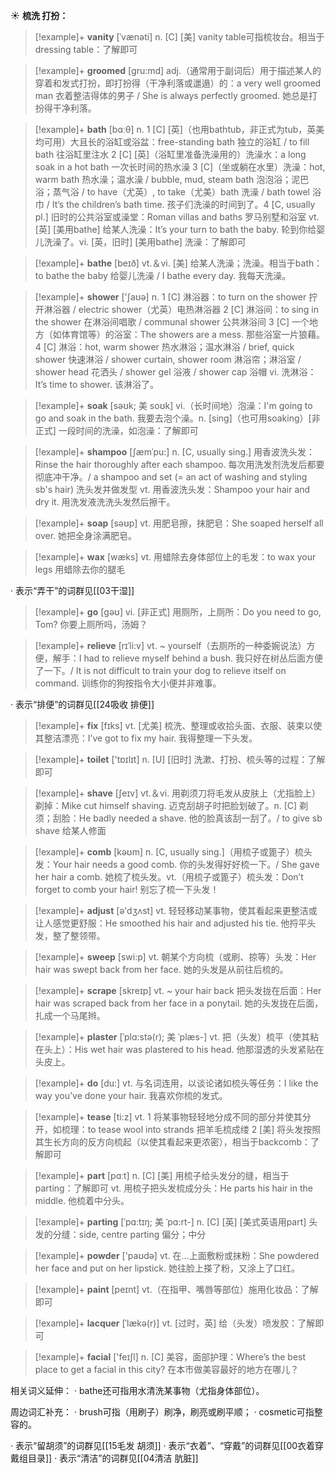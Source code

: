 ☀ <span class="category">**梳洗 打扮：**</span>
>[!example]+ <span class="vocabulary">**vanity**</span> [ˈvænəti]
> <span class="definition">n. [C] [美] vanity table可指梳妆台。相当于dressing table：</span>了解即可

>[!example]+ <span class="vocabulary">**groomed**</span> [gru:md]
> <span class="definition">adj.（通常用于副词后）用于描述某人的穿着和发式打扮，即打扮得（干净利落或邋遢）的：</span>a very well groomed man 衣着整洁得体的男子 / She is always perfectly groomed. 她总是打扮得干净利落。

>[!example]+ <span class="vocabulary">**bath**</span> [bɑːθ] 
> <span class="definition">n. 1 [C] [英]（也用bathtub，非正式为tub，英美均可用）大且长的浴缸或浴盆：</span>free-standing bath 独立的浴缸 / to fill bath 往浴缸里注水 <span class="definition">2 [C] [英]（浴缸里准备洗澡用的）洗澡水：</span>a long soak in a hot bath 一次长时间的热水澡 <span class="definition">3 [C]（坐或躺在水里）洗澡：</span>hot, warm bath 热水澡；温水澡 / bubble, mud, steam bath 泡泡浴；泥巴浴；蒸气浴 / to have（尤英）, to take（尤美）bath 洗澡 / bath towel 浴巾 / It’s the children’s bath time. 孩子们洗澡的时间到了。<span class="definition">4 [C, usually pl.] 旧时的公共浴室或澡堂：</span>Roman villas and baths 罗马别墅和浴室 <span class="definition">vt. [英] [美用bathe] 给某人洗澡：</span>It’s your turn to bath the baby. 轮到你给婴儿洗澡了。<span class="definition">vi. [英，旧时] [美用bathe] 洗澡：</span>了解即可

>[!example]+ <span class="vocabulary">**bathe**</span> [beɪð] 
> <span class="definition">vt.＆vi. [美] 给某人洗澡；洗澡。相当于bath：</span>to bathe the baby 给婴儿洗澡 / I bathe every day. 我每天洗澡。

>[!example]+ <span class="vocabulary">**shower**</span> ['ʃaʊə] 
> <span class="definition">n. 1 [C] 淋浴器：</span>to turn on the shower 拧开淋浴器 / electric shower（尤英）电热淋浴器 <span class="definition">2 [C] 淋浴间：</span>to sing in the shower 在淋浴间唱歌 / communal shower 公共淋浴间 <span class="definition">3 [C] 一个地方（如体育馆等）的浴室：</span>The showers are a mess. 那些浴室一片狼藉。<span class="definition">4 [C] 淋浴：</span>hot, warm shower 热水淋浴；温水淋浴 / brief, quick shower 快速淋浴 / shower curtain, shower room 淋浴帘；淋浴室 / shower head 花洒头 / shower gel 浴液 / shower cap 浴帽 <span class="definition">vi. 洗淋浴：</span>It’s time to shower. 该淋浴了。
           
>[!example]+ <span class="vocabulary">**soak**</span> [səʊk; 美 soʊk]
> <span class="definition">vi.（长时间地）泡澡：</span>I'm going to go and soak in the bath. 我要去泡个澡。<span class="definition">n. [sing]（也可用soaking）[非正式] 一段时间的洗澡，如泡澡：</span>了解即可
           
>[!example]+ <span class="vocabulary">**shampoo**</span> [ʃæmˈpu:]
> <span class="definition">n. [C, usually sing.] 用香波洗头发：</span>Rinse the hair thoroughly after each shampoo. 每次用洗发剂洗发后都要彻底冲干净。/ a shampoo and set (= an act of washing and styling sb's hair) 洗头发并做发型 <span class="definition">vt. 用香波洗头发：</span>Shampoo your hair and dry it. 用洗发液洗洗头发然后擦干。

>[!example]+ <span class="vocabulary">**soap**</span> [səʊp] 
> <span class="definition">vt. 用肥皂擦，抹肥皂：</span>She soaped herself all over. 她把全身涂满肥皂。

>[!example]+ <span class="vocabulary">**wax**</span> [wæks] 
> <span class="definition">vt. 用蜡除去身体部位上的毛发：</span>to wax your legs 用蜡除去你的腿毛

· 表示“弄干”的词群见[[03干湿]]

>[!example]+ <span class="vocabulary">**go**</span> [ɡəʊ] 
> <span class="definition">vi. [非正式] 用厕所，上厕所：</span>Do you need to go, Tom? 你要上厕所吗，汤姆？
           
>[!example]+ <span class="vocabulary">**relieve**</span> [rɪˈli:v]
> <span class="definition">vt. ~ yourself（去厕所的一种委婉说法）方便，解手：</span>I had to relieve myself behind a bush. 我只好在树丛后面方便了一下。/ It is not difficult to train your dog to relieve itself on command. 训练你的狗按指令大小便并非难事。

· 表示“排便”的词群见[[24吸收 排便]]

>[!example]+ <span class="vocabulary">**fix**</span> [fɪks] 
> <span class="definition">vt. [尤美] 梳洗、整理或收拾头面、衣服、装束以使其整洁漂亮：</span>I’ve got to fix my hair. 我得整理一下头发。

>[!example]+ <span class="vocabulary">**toilet**</span> ['tɒɪlɪt] 
> <span class="definition">n. [U] [旧时] 洗漱、打扮、梳头等的过程：</span>了解即可

>[!example]+ <span class="vocabulary">**shave**</span> [ʃeɪv] 
> <span class="definition">vt.＆vi. 用剃须刀将毛发从皮肤上（尤指脸上）剃掉：</span>Mike cut himself shaving. 迈克刮胡子时把脸划破了。<span class="definition">n. [C] 剃须；刮脸：</span>He badly needed a shave. 他的脸真该刮一刮了。/ to give sb shave 给某人修面

>[!example]+ <span class="vocabulary">**comb**</span> [kəʊm] 
> <span class="definition">n. [C, usually sing.]（用梳子或篦子）梳头发：</span>Your hair needs a good comb. 你的头发得好好梳一下。/ She gave her hair a comb. 她梳了梳头发。<span class="definition">vt.（用梳子或篦子）梳头发：</span>Don’t forget to comb your hair! 别忘了梳一下头发！ 

>[!example]+ <span class="vocabulary">**adjust**</span> [ə'dӡʌst] 
> <span class="definition">vt. 轻轻移动某事物，使其看起来更整洁或让人感觉更舒服：</span>He smoothed his hair and adjusted his tie. 他捋平头发，整了整领带。

>[!example]+ <span class="vocabulary">**sweep**</span> [swi:p] 
> <span class="definition">vt. 朝某个方向梳（或刷、掠等）头发：</span>Her hair was swept back from her face. 她的头发是从前往后梳的。
           
>[!example]+ <span class="vocabulary">**scrape**</span> [skreɪp]
> <span class="definition">vt. ~ your hair back 把头发拢在后面：</span>Her hair was scraped back from her face in a ponytail. 她的头发拢在后面，扎成一个马尾辫。
           
>[!example]+ <span class="vocabulary">**plaster**</span> [ˈplɑ:stə(r); 美 ˈplæs-]
> <span class="definition">vt. 把（头发）梳平（使其粘在头上）：</span>His wet hair was plastered to his head. 他那湿透的头发紧贴在头皮上。

>[!example]+ <span class="vocabulary">**do**</span> [du:] 
> <span class="definition">vt. 与名词连用，以谈论诸如梳头等任务：</span>I like the way you’ve done your hair. 我喜欢你梳的发式。

>[!example]+ <span class="vocabulary">**tease**</span> [ti:z] 
> <span class="definition">vt. 1 将某事物轻轻地分成不同的部分并使其分开，如梳理：</span>to tease wool into strands 把羊毛梳成缕 <span class="definition">2 [美] 将头发按照其生长方向的反方向梳起（以使其看起来更浓密），相当于backcomb：</span>了解即可

>[!example]+ <span class="vocabulary">**part**</span> [pɑːt] 
> <span class="definition">n. [C] [美] 用梳子给头发分的缝，相当于parting：</span>了解即可 <span class="definition">vt. 用梳子把头发梳成分头：</span>He parts his hair in the middle. 他梳着中分头。
           
>[!example]+ <span class="vocabulary">**parting**</span> [ˈpɑ:tɪŋ; 美 ˈpɑ:rt-]
> <span class="definition">n. [C] [英] [美式英语用part] 头发的分缝：</span>side, centre parting 偏分；中分

>[!example]+ <span class="vocabulary">**powder**</span> ['paʊdə] 
> <span class="definition">vt. 在…上面敷粉或抹粉：</span>She powdered her face and put on her lipstick. 她往脸上搽了粉，又涂上了口红。

>[!example]+ <span class="vocabulary">**paint**</span> [peɪnt] 
> <span class="definition">vt.（在指甲、嘴唇等部位）施用化妆品：</span>了解即可
           
>[!example]+ <span class="vocabulary">**lacquer**</span> [ˈlækə(r)]
> <span class="definition">vt. [过时，英] 给（头发）喷发胶：</span>了解即可

>[!example]+ <span class="vocabulary">**facial**</span> ['feɪʃl] 
> <span class="definition">n. [C] 美容，面部护理：</span>Where’s the best place to get a facial in this city? 在本市做美容最好的地方在哪儿？

相关词义延伸：
· bathe还可指用水清洗某事物（尤指身体部位）。

周边词汇补充：
· brush可指（用刷子）刷净，刷亮或刷平顺；
· cosmetic可指整容的。

· 表示“留胡须”的词群见[[15毛发 胡须]]
· 表示“衣着”、“穿戴”的词群见[[00衣着穿戴组目录]]
· 表示“清洁”的词群见[[04清洁 肮脏]]
